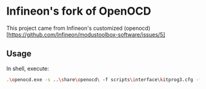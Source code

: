 # Infineon's fork of OpenOCD

This project came from Infineon's customized (openocd)[https://github.com/Infineon/modustoolbox-software/issues/5]


## Usage

In shell, execute:


```bash
.\openocd.exe -s ..\share\openocd\ -f scripts\interface\kitprog3.cfg -f target/psoc4.cfg -c "set PSOC4_USE_ACQUIRE 0; kitprog3 power_config on 3300; init; sleep 1000; program foo.hex; shutdown"

```

